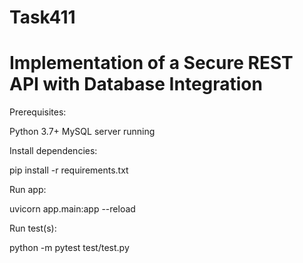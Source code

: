 # Task411
# Implementation of a Secure REST API with Database Integration





Prerequisites:

  Python 3.7+
  MySQL server running





Install dependencies:

  pip install -r requirements.txt





Run app:

uvicorn app.main:app --reload





Run test(s):

  python -m pytest test/test.py


